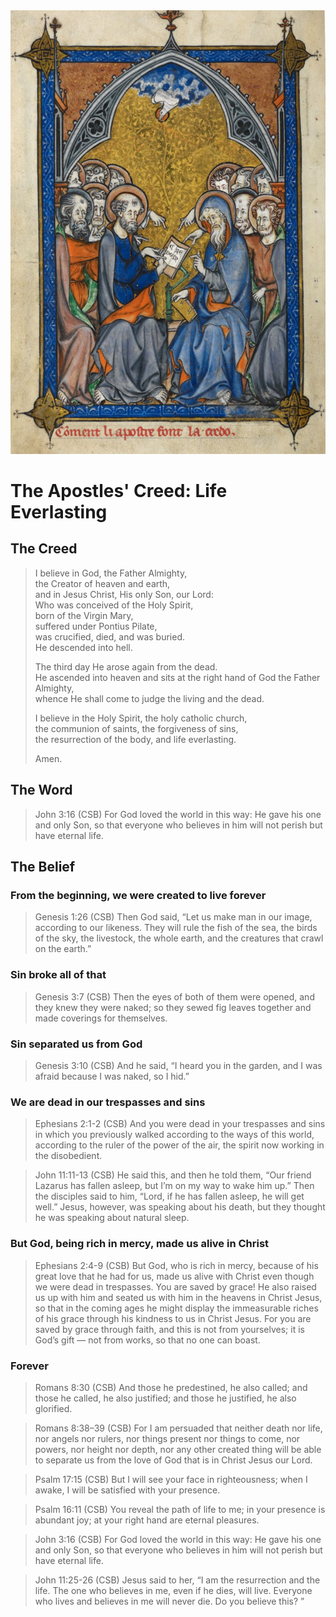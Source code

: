 <img class="intro-right" src="../images/art-apostles-creed.png">

# The Apostles' Creed: Life Everlasting

## The Creed

>I believe in God, the Father Almighty,  
>the Creator of heaven and earth,  
>and in Jesus Christ, His only Son, our Lord:  
>Who was conceived of the Holy Spirit,  
>born of the Virgin Mary,  
>suffered under Pontius Pilate,  
>was crucified, died, and was buried.  
>He descended into hell.  
>  
>The third day He arose again from the dead.  
>He ascended into heaven and sits at the right hand of God the Father Almighty,  
>whence He shall come to judge the living and the dead.  
>  
>I believe in the Holy Spirit, the holy catholic church,  
>the communion of saints, the forgiveness of sins,  
>the resurrection of the body, and <bgy>life everlasting</bgy>.  
>  
>Amen.

## The Word

>John 3:16 (CSB) For God loved the world in this way: He gave his one and only Son, so that everyone who believes in him will not perish but have eternal life.

## The Belief

### From the beginning, we were created to live forever

>Genesis 1:26 (CSB) Then God said, “Let us make man in our image, according to our likeness. They will rule the fish of the sea, the birds of the sky, the livestock, the whole earth, and the creatures that crawl on the earth.”

### Sin broke all of that

>Genesis 3:7 (CSB) Then the eyes of both of them were opened, and they knew they were naked; so they sewed fig leaves together and made coverings for themselves.

### Sin separated us from God

>Genesis 3:10 (CSB) And he said, “I heard you in the garden, and I was afraid because I was naked, so I hid.”

### We are dead in our trespasses and sins

>Ephesians 2:1-2 (CSB) And you were dead in your trespasses and sins in which you previously walked according to the ways of this world, according to the ruler of the power of the air, the spirit now working in the disobedient.

>John 11:11-13 (CSB) He said this, and then he told them, “Our friend Lazarus has fallen asleep, but I’m on my way to wake him up.” Then the disciples said to him, “Lord, if he has fallen asleep, he will get well.” Jesus, however, was speaking about his death, but they thought he was speaking about natural sleep.

### But God, being rich in mercy, made us alive in Christ

>Ephesians 2:4-9 (CSB) But God, who is rich in mercy, because of his great love that he had for us, made us alive with Christ even though we were dead in trespasses. You are saved by grace! He also raised us up with him and seated us with him in the heavens in Christ Jesus, so that in the coming ages he might display the immeasurable riches of his grace through his kindness to us in Christ Jesus. For you are saved by grace through faith, and this is not from yourselves; it is God’s gift — not from works, so that no one can boast.

### Forever

>Romans 8:30 (CSB) And those he predestined, he also called; and those he called, he also justified; and those he justified, he also glorified.

>Romans 8:38–39 (CSB) For I am persuaded that neither death nor life, nor angels nor rulers, nor things present nor things to come, nor powers, nor height nor depth, nor any other created thing will be able to separate us from the love of God that is in Christ Jesus our Lord.

>Psalm 17:15 (CSB) But I will see your face in righteousness; when I awake, I will be satisfied with your presence.

>Psalm 16:11 (CSB) You reveal the path of life to me; in your presence is abundant joy; at your right hand are eternal pleasures.

>John 3:16 (CSB) For God loved the world in this way: He gave his one and only Son, so that everyone who believes in him will not perish but have eternal life.

>John 11:25-26 (CSB) Jesus said to her, “I am the resurrection and the life. The one who believes in me, even if he dies, will live. Everyone who lives and believes in me will never die. Do you believe this? ”
